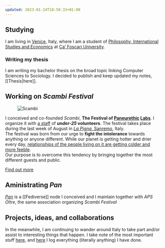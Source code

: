```yaml
---
updated: 2023-01-24T18:58:33+01:00
---
```

## Studying

I am living in [Venice](https://comune.venezia.it 'Venice institutional website'), Italy, where I am a student of [Philosophy, International Studies and Economics](https://unive.it/pise 'PISE course page on UniVe website') at [Ca’ Foscari University](https://unive.it 'Ca’ Foscari University website').

### Writing my thesis

I am writing my bachelor thesis on the broad topic linking Computer Sciences to Sociology. I decided to publish and keep updated my notes, [[Thesis|here]].

## Working on <cite>Scambi Festival</cite>

<div>
	<figure>
		<img src='https://x.scambi.org/images/index.webp' alt='Scambi'>
	</figure>
	<p>I conceived and co-founded <cite lang='it'>Scambi</cite>, <strong>The Festival of <a href='https://scambi.org/paneurethic' target='_blank' title='The Paneurethic Universe of Scambi'>Paneurethic</a> <a href='https://scambi.org/en/labs' target='_blank' title='What Scambi’s Labs are'>Labs</a></strong>. I organize it with <a href='https://scambi.org/en/about-us' title='About Us — scambi.org'>a staff</a> of <strong><em>under-25</em> volunteers</strong>. The festival takes place during the last week of August in <a href='https://scambi.org/en/manifesto#la-pigna%2C-our-roots' target='_blank' title='The section about La Pigna in out manifesto'><cite>La Pigna</cite>, Sanremo</a>, Italy.<br>The festival was born from our urge to <strong>fight the intolerance</strong> towards anything or anyone different. While our planet is getting hotter and drier every day, <u>relationships of the people living on it are getting colder and more feeble</u>.<br>Our purpose is to overcome this tendency by bringing together the most different guests and public.</p>
	<div class='flex'>
		<a class='button' href='https://scambi.org/en/' title='Scambi official website'>Find out more</a>
	</div>
</div>


## Aministrating <cite>Pan</cite>

<cite>[Pan](https://pan.rent 'Pan social')</cite> is a [[Fediverse]] node I conceived and I maintain together with <cite>APS Oltre</cite>, the same association organizing <cite>Scambi Festival</cite>

## Projects, ideas, and collaborations

In the meanwhile, I am continuing to wander around Italy to take part and/or assist to interesting things that happen. I take note of the most important stuff [here](https://tommi.space/stuff 'Stuff - tommi.space'), and <a href='https://tommi.space/tutto' hreflang='it' title='Tutto quello che ho fatto'>here</a> I log everything (literally anything) I have done.
